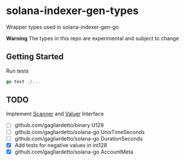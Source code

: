 # solana-indexer-gen-types

Wrapper types used in solana-indexer-gen-go

**Warning** The types in this repo are experimental and subject to change

## Getting Started

Run tests

```go
go test ./...
```

## TODO

Implement [Scanner](<(https://pkg.go.dev/database/sql/?tab=doc#Scanner)>) and [Valuer](https://pkg.go.dev/database/sql/driver#Valuer) Interface

- [ ] github.com/gagliardetto/binary U128
- [ ] github.com/gagliardetto/solana-go UnixTimeSeconds
- [ ] github.com/gagliardetto/solana-go DurationSeconds
- [x] Add tests for negative values in int128
- [x] github.com/gagliardetto/solana-go AccountMeta

